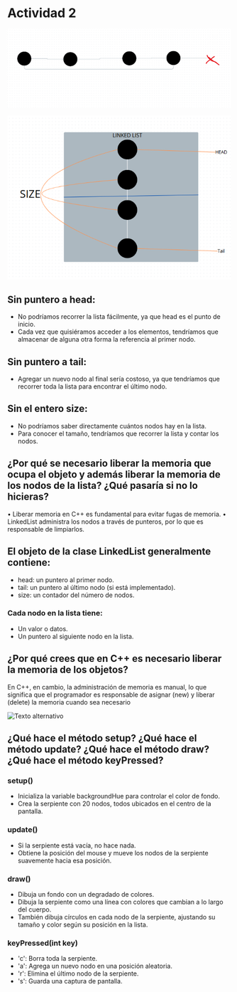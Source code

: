 # Actividad 2

![Texto alternativo](../../../../assets/act2_4.png)

![Texto alternativo](../../../../assets/act21_4.png)

## Sin puntero a head:
* No podríamos recorrer la lista fácilmente, ya que head es el punto de inicio.
* Cada vez que quisiéramos acceder a los elementos, tendríamos que almacenar de alguna otra forma la referencia al primer nodo.

## Sin puntero a tail:
* Agregar un nuevo nodo al final sería costoso, ya que tendríamos que recorrer toda la lista para encontrar el último nodo.

## Sin el entero size:
* No podríamos saber directamente cuántos nodos hay en la lista.
* Para conocer el tamaño, tendríamos que recorrer la lista y contar los nodos.

## ¿Por qué se necesario liberar la memoria que ocupa el objeto y además liberar la memoria de los nodos de la lista? ¿Qué pasaría si no lo hicieras?
•  Liberar memoria en C++ es fundamental para evitar fugas de memoria. 
•  LinkedList administra los nodos a través de punteros, por lo que es responsable de limpiarlos. 

## El objeto de la clase LinkedList generalmente contiene:

* head: un puntero al primer nodo.
* tail: un puntero al último nodo (si está implementado).
* size: un contador del número de nodos.

### Cada nodo en la lista tiene:
* Un valor o datos.
* Un puntero al siguiente nodo en la lista.

## ¿Por qué crees que en C++ es necesario liberar la memoria de los objetos?
En C++, en cambio, la administración de memoria es manual, lo que significa que el programador es responsable de asignar (new) y liberar (delete) la memoria cuando sea necesario

![Texto alternativo](../../../../assets/act22_4.png)

## ¿Qué hace el método setup? ¿Qué hace el método update? ¿Qué hace el método draw? ¿Qué hace el método keyPressed?
### setup()
* Inicializa la variable backgroundHue para controlar el color de fondo.
* Crea la serpiente con 20 nodos, todos ubicados en el centro de la pantalla.
### update()
* Si la serpiente está vacía, no hace nada.
* Obtiene la posición del mouse y mueve los nodos de la serpiente suavemente hacia esa posición.
### draw()
* Dibuja un fondo con un degradado de colores.
* Dibuja la serpiente como una línea con colores que cambian a lo largo del cuerpo.
* También dibuja círculos en cada nodo de la serpiente, ajustando su tamaño y color según su posición en la lista.
### keyPressed(int key)
* 'c': Borra toda la serpiente.
* 'a': Agrega un nuevo nodo en una posición aleatoria.
* 'r': Elimina el último nodo de la serpiente.
* 's': Guarda una captura de pantalla.
